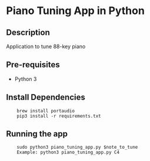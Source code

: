 # Piano Tuning App in Python

## Description
Application to tune 88-key piano

## Pre-requisites
- Python 3

## Install Dependencies
```shell
    brew install portaudio
    pip3 install -r requirements.txt
```

## Running the app
```shell
    sudo python3 piano_tuning_app.py $note_to_tune
    Example: python3 piano_tuning_app.py C4
```
